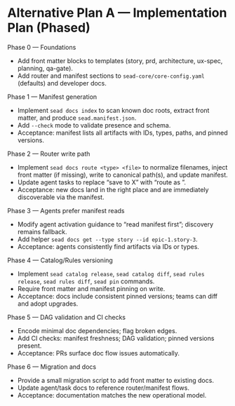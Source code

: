 # Alternative Plan A — Implementation Plan (Phased)

Phase 0 — Foundations
- Add front matter blocks to templates (story, prd, architecture, ux-spec, planning, qa-gate).
- Add router and manifest sections to `sead-core/core-config.yaml` (defaults) and developer docs.

Phase 1 — Manifest generation
- Implement `sead docs index` to scan known doc roots, extract front matter, and produce `sead.manifest.json`.
- Add `--check` mode to validate presence and schema.
- Acceptance: manifest lists all artifacts with IDs, types, paths, and pinned versions.

Phase 2 — Router write path
- Implement `sead docs route <type> <file>` to normalize filenames, inject front matter (if missing), write to canonical path(s), and update manifest.
- Update agent tasks to replace “save to X” with “route as <type>”.
- Acceptance: new docs land in the right place and are immediately discoverable via the manifest.

Phase 3 — Agents prefer manifest reads
- Modify agent activation guidance to “read manifest first”; discovery remains fallback.
- Add helper `sead docs get --type story --id epic-1.story-3`.
- Acceptance: agents consistently find artifacts via IDs or types.

Phase 4 — Catalog/Rules versioning
- Implement `sead catalog release`, `sead catalog diff`, `sead rules release`, `sead rules diff`, `sead pin` commands.
- Require front matter and manifest pinning on write.
- Acceptance: docs include consistent pinned versions; teams can diff and adopt upgrades.

Phase 5 — DAG validation and CI checks
- Encode minimal doc dependencies; flag broken edges.
- Add CI checks: manifest freshness; DAG validation; pinned versions present.
- Acceptance: PRs surface doc flow issues automatically.

Phase 6 — Migration and docs
- Provide a small migration script to add front matter to existing docs.
- Update agent/task docs to reference router/manifest flows.
- Acceptance: documentation matches the new operational model.

